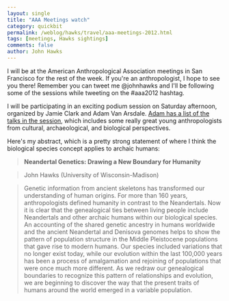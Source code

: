 ```yaml
---
layout: single 
title: "AAA Meetings watch" 
category: quickbit
permalink: /weblog/hawks/travel/aaa-meetings-2012.html
tags: [meetings, Hawks sightings] 
comments: false 
author: John Hawks 
---
```


I will be at the American Anthropological Association meetings in San Francisco for the rest of the week. If you're an anthropologist, I hope to see you there! Remember you can tweet me @johnhawks and I'll be following some of the sessions while tweeting on the #aaa2012 hashtag. 

I will be participating in an exciting podium session on Saturday afternoon, organized by Jamie Clark and Adam Van Arsdale. <a href="https://blogs.wellesley.edu/vanarsdale/2012/11/12/uncategorized/upcoming-aaa-meetings/">Adam has a list of the talks in the session</a>, which includes some really great young anthropologists from cultural, archaeological, and biological perspectives. 

Here's my abstract, which is a pretty strong statement of where I think the biological species concept applies to archaic humans: 

<blockquote><strong>Neandertal Genetics: Drawing a New Boundary for Humanity</strong></blockquote>

<blockquote>John Hawks (University of Wisconsin-Madison)</blockquote>

<blockquote>Genetic information from ancient skeletons has transformed our understanding of human origins. For more than 160 years, anthropologists defined humanity in contrast to the Neandertals. Now it is clear that the genealogical ties between living people include Neandertals and other archaic humans within our biological species. An accounting of the shared genetic ancestry in humans worldwide and the ancient Neandertal and Denisova genomes helps to show the pattern of population structure in the Middle Pleistocene populations that gave rise to modern humans. Our species included variations that no longer exist today, while our evolution within the last 100,000 years has been a process of amalgamation and rejoining of populations that were once much more different. As we redraw our genealogical boundaries to recognize this pattern of relationships and evolution, we are beginning to discover the way that the present traits of humans around the world emerged in a variable population.</blockquote>

